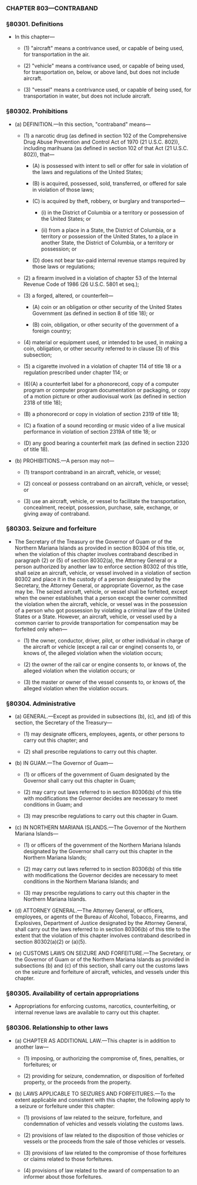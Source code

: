### **CHAPTER 803—CONTRABAND**

### §80301. Definitions
* In this chapter—

  * (1) "aircraft" means a contrivance used, or capable of being used, for transportation in the air.

  * (2) "vehicle" means a contrivance used, or capable of being used, for transportation on, below, or above land, but does not include aircraft.

  * (3) "vessel" means a contrivance used, or capable of being used, for transportation in water, but does not include aircraft.

### §80302. Prohibitions
* (a) DEFINITION.—In this section, "contraband" means—

  * (1) a narcotic drug (as defined in section 102 of the Comprehensive Drug Abuse Prevention and Control Act of 1970 (21 U.S.C. 802)), including marihuana (as defined in section 102 of that Act (21 U.S.C. 802)), that—

    * (A) is possessed with intent to sell or offer for sale in violation of the laws and regulations of the United States;

    * (B) is acquired, possessed, sold, transferred, or offered for sale in violation of those laws;

    * (C) is acquired by theft, robbery, or burglary and transported—

      * (i) in the District of Columbia or a territory or possession of the United States; or

      * (ii) from a place in a State, the District of Columbia, or a territory or possession of the United States, to a place in another State, the District of Columbia, or a territory or possession; or


    * (D) does not bear tax-paid internal revenue stamps required by those laws or regulations;


  * (2) a firearm involved in a violation of chapter 53 of the Internal Revenue Code of 1986 (26 U.S.C. 5801 et seq.);

  * (3) a forged, altered, or counterfeit—

    * (A) coin or an obligation or other security of the United States Government (as defined in section 8 of title 18); or

    * (B) coin, obligation, or other security of the government of a foreign country;


  * (4) material or equipment used, or intended to be used, in making a coin, obligation, or other security referred to in clause (3) of this subsection;

  * (5) a cigarette involved in a violation of chapter 114 of title 18 or a regulation prescribed under chapter 114; or

  * (6)(A) a counterfeit label for a phonorecord, copy of a computer program or computer program documentation or packaging, or copy of a motion picture or other audiovisual work (as defined in section 2318 of title 18);

  * (B) a phonorecord or copy in violation of section 2319 of title 18;

  * (C) a fixation of a sound recording or music video of a live musical performance in violation of section 2319A of title 18; or

  * (D) any good bearing a counterfeit mark (as defined in section 2320 of title 18).


* (b) PROHIBITIONS.—A person may not—

  * (1) transport contraband in an aircraft, vehicle, or vessel;

  * (2) conceal or possess contraband on an aircraft, vehicle, or vessel; or

  * (3) use an aircraft, vehicle, or vessel to facilitate the transportation, concealment, receipt, possession, purchase, sale, exchange, or giving away of contraband.

### §80303. Seizure and forfeiture
* The Secretary of the Treasury or the Governor of Guam or of the Northern Mariana Islands as provided in section 80304 of this title, or, when the violation of this chapter involves contraband described in paragraph (2) or (5) of section 80302(a), the Attorney General or a person authorized by another law to enforce section 80302 of this title, shall seize an aircraft, vehicle, or vessel involved in a violation of section 80302 and place it in the custody of a person designated by the Secretary, the Attorney General, or appropriate Governor, as the case may be. The seized aircraft, vehicle, or vessel shall be forfeited, except when the owner establishes that a person except the owner committed the violation when the aircraft, vehicle, or vessel was in the possession of a person who got possession by violating a criminal law of the United States or a State. However, an aircraft, vehicle, or vessel used by a common carrier to provide transportation for compensation may be forfeited only when—

  * (1) the owner, conductor, driver, pilot, or other individual in charge of the aircraft or vehicle (except a rail car or engine) consents to, or knows of, the alleged violation when the violation occurs;

  * (2) the owner of the rail car or engine consents to, or knows of, the alleged violation when the violation occurs; or

  * (3) the master or owner of the vessel consents to, or knows of, the alleged violation when the violation occurs.

### §80304. Administrative
* (a) GENERAL.—Except as provided in subsections (b), (c), and (d) of this section, the Secretary of the Treasury—

  * (1) may designate officers, employees, agents, or other persons to carry out this chapter; and

  * (2) shall prescribe regulations to carry out this chapter.


* (b) IN GUAM.—The Governor of Guam—

  * (1) or officers of the government of Guam designated by the Governor shall carry out this chapter in Guam;

  * (2) may carry out laws referred to in section 80306(b) of this title with modifications the Governor decides are necessary to meet conditions in Guam; and

  * (3) may prescribe regulations to carry out this chapter in Guam.


* (c) IN NORTHERN MARIANA ISLANDS.—The Governor of the Northern Mariana Islands—

  * (1) or officers of the government of the Northern Mariana Islands designated by the Governor shall carry out this chapter in the Northern Mariana Islands;

  * (2) may carry out laws referred to in section 80306(b) of this title with modifications the Governor decides are necessary to meet conditions in the Northern Mariana Islands; and

  * (3) may prescribe regulations to carry out this chapter in the Northern Mariana Islands.


* (d) ATTORNEY GENERAL.—The Attorney General, or officers, employees, or agents of the Bureau of Alcohol, Tobacco, Firearms, and Explosives, Department of Justice designated by the Attorney General, shall carry out the laws referred to in section 80306(b) of this title to the extent that the violation of this chapter involves contraband described in section 80302(a)(2) or (a)(5).

* (e) CUSTOMS LAWS ON SEIZURE AND FORFEITURE.—The Secretary, or the Governor of Guam or of the Northern Mariana Islands as provided in subsections (b) and (c) of this section, shall carry out the customs laws on the seizure and forfeiture of aircraft, vehicles, and vessels under this chapter.

### §80305. Availability of certain appropriations
* Appropriations for enforcing customs, narcotics, counterfeiting, or internal revenue laws are available to carry out this chapter.

### §80306. Relationship to other laws
* (a) CHAPTER AS ADDITIONAL LAW.—This chapter is in addition to another law—

  * (1) imposing, or authorizing the compromise of, fines, penalties, or forfeitures; or

  * (2) providing for seizure, condemnation, or disposition of forfeited property, or the proceeds from the property.


* (b) LAWS APPLICABLE TO SEIZURES AND FORFEITURES.—To the extent applicable and consistent with this chapter, the following apply to a seizure or forfeiture under this chapter:

  * (1) provisions of law related to the seizure, forfeiture, and condemnation of vehicles and vessels violating the customs laws.

  * (2) provisions of law related to the disposition of those vehicles or vessels or the proceeds from the sale of those vehicles or vessels.

  * (3) provisions of law related to the compromise of those forfeitures or claims related to those forfeitures.

  * (4) provisions of law related to the award of compensation to an informer about those forfeitures.